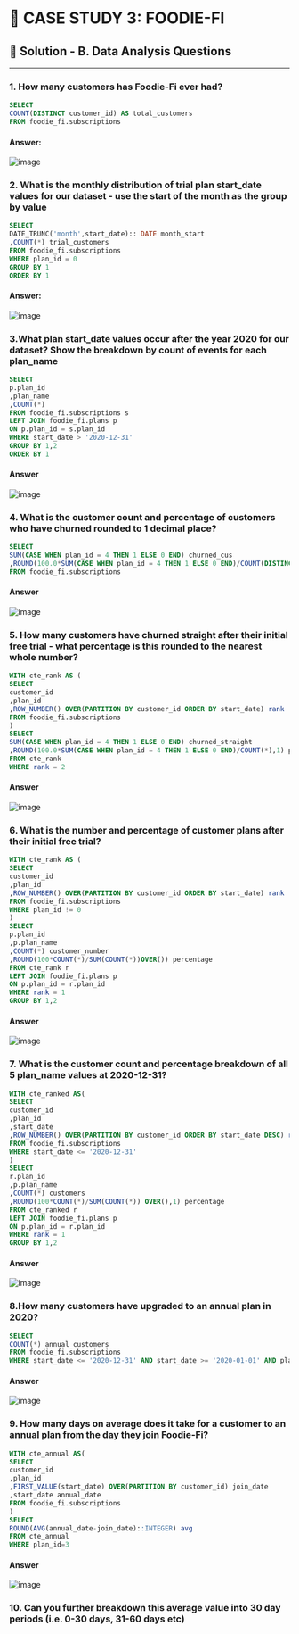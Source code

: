# 🥗 CASE STUDY 3: FOODIE-FI
## 🔑 Solution - B. Data Analysis Questions
***
### 1. How many customers has Foodie-Fi ever had?
```sql
SELECT
COUNT(DISTINCT customer_id) AS total_customers
FROM foodie_fi.subscriptions
```
#### Answer:
![image](https://user-images.githubusercontent.com/108972584/267304755-7c1a6a0c-327d-4cd0-83cc-cfe52de305f7.png)
### 2. What is the monthly distribution of trial plan start_date values for our dataset - use the start of the month as the group by value
```SQL
SELECT
DATE_TRUNC('month',start_date):: DATE month_start
,COUNT(*) trial_customers
FROM foodie_fi.subscriptions
WHERE plan_id = 0
GROUP BY 1
ORDER BY 1
```
#### Answer:
![image](https://user-images.githubusercontent.com/108972584/267306524-df7195b8-06ea-4092-b63c-538f57642f7a.png)
### 3.What plan start_date values occur after the year 2020 for our dataset? Show the breakdown by count of events for each plan_name
```sql
SELECT
p.plan_id
,plan_name
,COUNT(*)
FROM foodie_fi.subscriptions s
LEFT JOIN foodie_fi.plans p
ON p.plan_id = s.plan_id
WHERE start_date > '2020-12-31'
GROUP BY 1,2
ORDER BY 1
```
#### Answer
![image](https://user-images.githubusercontent.com/108972584/268878524-e21e617c-b5a9-47e4-ac36-3aedb5895638.png)
### 4. What is the customer count and percentage of customers who have churned rounded to 1 decimal place?
```SQL
SELECT
SUM(CASE WHEN plan_id = 4 THEN 1 ELSE 0 END) churned_cus
,ROUND(100.0*SUM(CASE WHEN plan_id = 4 THEN 1 ELSE 0 END)/COUNT(DISTINCT customer_id),1) percentage
FROM foodie_fi.subscriptions
```
#### Answer
![image](https://user-images.githubusercontent.com/108972584/268881356-cd411c21-81e1-4d52-95b2-4ed6981f352e.png)
### 5. How many customers have churned straight after their initial free trial - what percentage is this rounded to the nearest whole number?
```SQL
WITH cte_rank AS ( 
SELECT
customer_id
,plan_id
,ROW_NUMBER() OVER(PARTITION BY customer_id ORDER BY start_date) rank
FROM foodie_fi.subscriptions
)
SELECT
SUM(CASE WHEN plan_id = 4 THEN 1 ELSE 0 END) churned_straight
,ROUND(100.0*SUM(CASE WHEN plan_id = 4 THEN 1 ELSE 0 END)/COUNT(*),1) percentage
FROM cte_rank
WHERE rank = 2
```
#### Answer
![image](https://user-images.githubusercontent.com/108972584/268886200-b61a3eb6-012a-48c6-9f0c-edc84fe017c5.png)
### 6. What is the number and percentage of customer plans after their initial free trial?
```sql
WITH cte_rank AS ( 
SELECT
customer_id
,plan_id
,ROW_NUMBER() OVER(PARTITION BY customer_id ORDER BY start_date) rank
FROM foodie_fi.subscriptions
WHERE plan_id != 0
)
SELECT
p.plan_id
,p.plan_name
,COUNT(*) customer_number
,ROUND(100*COUNT(*)/SUM(COUNT(*))OVER()) percentage
FROM cte_rank r
LEFT JOIN foodie_fi.plans p
ON p.plan_id = r.plan_id
WHERE rank = 1
GROUP BY 1,2
```
#### Answer
![image](https://user-images.githubusercontent.com/108972584/268903099-6bfde434-d3a9-42f3-8313-da51ef067c95.png)
### 7. What is the customer count and percentage breakdown of all 5 plan_name values at 2020-12-31?
```sql
WITH cte_ranked AS( 
SELECT
customer_id
,plan_id
,start_date
,ROW_NUMBER() OVER(PARTITION BY customer_id ORDER BY start_date DESC) rank
FROM foodie_fi.subscriptions
WHERE start_date <= '2020-12-31'
)
SELECT
r.plan_id
,p.plan_name
,COUNT(*) customers
,ROUND(100*COUNT(*)/SUM(COUNT(*)) OVER(),1) percentage
FROM cte_ranked r
LEFT JOIN foodie_fi.plans p
ON p.plan_id = r.plan_id
WHERE rank = 1
GROUP BY 1,2
```
#### Answer
![image](https://user-images.githubusercontent.com/108972584/268905755-e89a8f5e-ab59-4365-ac9d-f3f0790e8005.png)
### 8.How many customers have upgraded to an annual plan in 2020?
```sql
SELECT
COUNT(*) annual_customers
FROM foodie_fi.subscriptions
WHERE start_date <= '2020-12-31' AND start_date >= '2020-01-01' AND plan_id = 3
```
#### Answer
![image](https://user-images.githubusercontent.com/108972584/268910729-c166a58c-b932-4b9f-ac80-f2da0719a69d.png)
### 9. How many days on average does it take for a customer to an annual plan from the day they join Foodie-Fi?
```SQL
WITH cte_annual AS( 
SELECT
customer_id
,plan_id
,FIRST_VALUE(start_date) OVER(PARTITION BY customer_id) join_date
,start_date annual_date
FROM foodie_fi.subscriptions
)
SELECT
ROUND(AVG(annual_date-join_date)::INTEGER) avg
FROM cte_annual
WHERE plan_id=3
```
#### Answer
![image](https://user-images.githubusercontent.com/108972584/268921217-ae578260-ffd5-40d8-b552-91539541e7dc.png)
### 10. Can you further breakdown this average value into 30 day periods (i.e. 0-30 days, 31-60 days etc)
